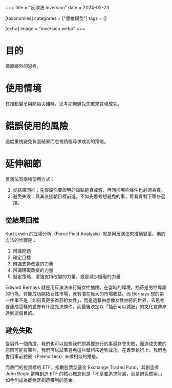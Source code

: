 +++
title = "反演法 Inversion"
date = 2024-02-23

[taxonomies]
categories = ["思維模型"]
tags = []

[extra]
image = "inversion.webp"
+++

# 目的
做直線外的思考。

# 使用情境
在推動變革與防範災難時，思考如何避免失敗來實現成功。

# 錯誤使用的風險
過度重視避免負面結果而忽視積極尋求成功的策略。

# 延伸細節

反演法有兩種使用方式：
1. 從結果回推：先假設你要證明的論點是真或假，再回推哪些條件也必須為真。
2. 避免失敗：與其直接朝目標前進，不如先思考想避免的事，再看看剩下哪些選擇。

## 從結果回推
Kurt Lewin 的立場分析（Force Field Analysis）就是用反演法來推動變革。他的方法的步驟是：
1. 辨識問題
2. 確定目標
3. 辨識支持改變的力量
4. 辨識阻礙改變的力量
5. 擬定策略，增強支持改變的力量，或是減少阻礙的力量

Edward Bernays 就是用反演法來行銷女性抽煙。在當時的環境，抽菸是男性專屬的行為。若能成功開拓女性市場，就有潛在龐大的市場收益。而 Bernays 想的第一件事不是「如何賣更多香菸給女性」，而是透藉由想像女性抽菸的世界，去思考要達成這樣的世界有什麼先決條件，而最後決定以「抽菸可以減肥」的文化宣傳來達到這個目的。

## 避免失敗

從另外一個角度，我們也可以設想我們即將要進行的事最終會失敗，而造成失敗的原因可能有哪些，我們可以試著避免這些錯誤來達到成功。在專案執行上，我們也會用事前驗屍（Premortem）來做相似的推敲。

而熱門的投資標的 ETF，指數股票型基金 Exchange Traded Fund，其創造者 John Bogle 當時創造 ETF 的核心概念也是「不是要追求財富，而是避免貧窮。」如今則成為能穩定創造獲利的基金。



